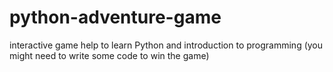 # python-adventure-game
interactive game help to learn Python and introduction to programming (you might need to write some code to win the game)
